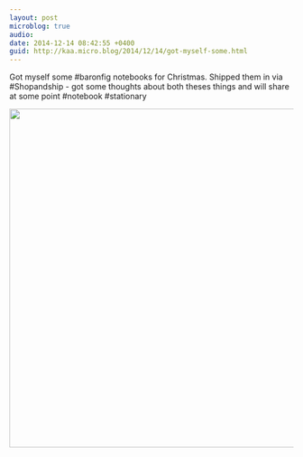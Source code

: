 ```yaml
---
layout: post
microblog: true
audio: 
date: 2014-12-14 08:42:55 +0400
guid: http://kaa.micro.blog/2014/12/14/got-myself-some.html
---
```

Got myself some #baronfig notebooks for Christmas. Shipped them in via #Shopandship - got some thoughts about both theses things and will share at some point #notebook #stationary

<img src="http://www.kaa.bz/uploads/2018/5735187b73.jpg" width="600" height="600" />
